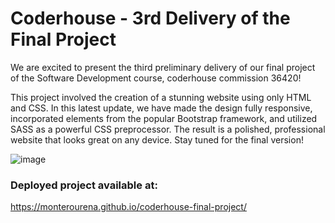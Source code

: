 # Coderhouse - 3rd Delivery of the Final Project
We are excited to present the third preliminary delivery of our final project of the Software Development course, coderhouse commission 36420! 

This project involved the creation of a stunning website using only HTML and CSS. In this latest update, we have made the design fully responsive, incorporated elements from the popular Bootstrap framework, and utilized SASS as a powerful CSS preprocessor. The result is a polished, professional website that looks great on any device. Stay tuned for the final version!


![image](https://user-images.githubusercontent.com/117543842/202369117-4fe3d558-e863-4794-9337-be188571121d.png)

### Deployed project available at:
https://monterourena.github.io/coderhouse-final-project/
